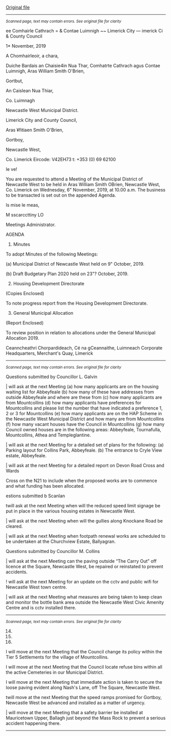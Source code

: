 [Original file](https://www.limerick.ie/sites/default/files/media/documents/2019-11/00%202019-11-06-Agenda.pdf)

---
*<small>Scanned page, text may contain errors. See original file for clarity</small>*  

ee Comhairle Cathrach
= & Contae Luimnigh
~~ Limerick City
— imerick Ci
& County Council

1* November, 2019

A Chomhairleoir, a chara,

Duiche Bardais an Chaisie4in Nua Thar,
Comhatrte Cathrach agus Contae Luimnigh,
Aras William Smith O'Brien,

Gortbut,

An Caislean Nua Thiar,

Co. Luimnagh

Newcastle West Municipal District.

Limerick City and County Council,

Aras ¥fitiaen Smith O'Brien,

Gortboy,

Newcastle West,

Co. Limerick
Eircode: V42EH73
t: +353 (0) 69 62100

Ie ve!

You are requested to attend a Meeting of the Municipal District of Newcastle West to be held
in Aras William Smith OBrien, Newcastle West, Co. Limerick on Wednesday, 6" November,
2019, at 10.00 a.m. The business to be transacted is set out on the appended Agenda.

Is mise le meas,

M sscarccttiny LO

Meetings Administrator.

AGENDA

1. Minutes

To adopt Minutes of the following Meetings:

(a) Municipal District of Newcastle West held on 9" October, 2019.

(b) Draft Budgetary Plan 2020 held on 23"? October, 2019.

2. Housing Development Directorate

(Copies Enclosed)

To note progress report from the Housing Development Directorate.

3. General Municipal Allocation

(Report Enclosed)

To review position in relation to allocations under the General Municipal Allocation 2019.

Ceanncheathri Chorpardideach, Cé na gCeannaithe, Luimneach
Corporate Headquarters, Merchant's Quay, Limerick


---
*<small>Scanned page, text may contain errors. See original file for clarity</small>*  

Questions submitted by Councillor L. Galvin

| will ask at the next Meeting (a) how many applicants are on the housing waiting list
for Abbeyfeale (b) how many of these have addresses from outside Abbeyfeale and
where are these from (c) how many applicants are from Mountcollins (d) how many
applicants have preferences for Mountcollins and please list the number that have
indicated a preference 1, 2 or 3 for Mountcollins (e) how many applicants are on the
HAP Scheme in the Newcastle West Municipal District and how many are from
Mountcollins (f) how many vacant houses have the Council in Mountcollins (g) how
many Council owned houses are in the following areas: Abbeyfeale, Tournafulla,
Mountcollins, Athea and Templeglantine.

| will ask at the next Meeting for a detailed set of plans for the following:
(a) Parking layout for Collins Park, Abbeyfeale.
(b) The entrance to Cryle View estate, Abbeyfeale.

| will ask at the next Meeting for a detailed report on Devon Road Cross and Wards

Cross on the N21 to include when the proposed works are to commence and what
funding has been allocated.

estions submitted b Scanlan

twill ask at the next Meeting when will the reduced speed limit signage be put in place
in the various housing estates in Newcastle West.

| will ask at the next Meeting when will the gullies along Knockane Road be cleared.

| will ask at the next Meeting when footpath renewal works are scheduled to be
undertaken at the Churchview Estate, Ballyagran.

Questions submitted by Councillor M. Collins

| will ask at the next Meeting can the paving outside “The Carry Out” off licence at the
Square, Newcastle West, be repaired or reinstated to prevent accidents.

! will ask at the next Meeting for an update on the cctv and public wifi for Newcastle
West town centre.

| will ask at the next Meeting what measures are being taken to keep clean and
monitor the bottle bank area outside the Newcastle West Civic Amenity Centre and
is cctv installed there.


---
*<small>Scanned page, text may contain errors. See original file for clarity</small>*  

14.

16.

17.

I will move at the next Meeting that the Council change its policy within the Tier 5
Settlements for the village of Mountcollins.

I will move at the next Meeting that the Council locate refuse bins within all the active
Cemeteries in our Municipal District.

I will move at the next Meeting that immediate action is taken to secure the loose
paving evident along Nash's Lane, off The Square, Newcastle West.

twill move at the next Meeting that the speed ramps promised for Gortboy, Newcastle
West be advanced and installed as a matter of urgency.

| will move at the next Meeting that a safety barrier be installed at Mauricetown
Upper, Ballagh just beyond the Mass Rock to prevent a serious accident happening
there.


---
